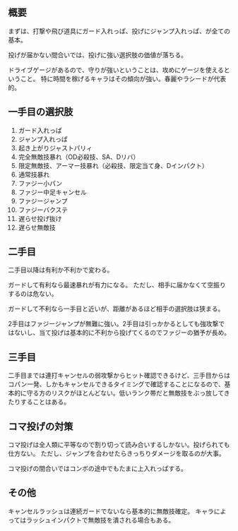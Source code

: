 ## 概要

まずは、打撃や飛び道具にガード入れっぱ、投げにジャンプ入れっぱ、が全ての基本。

投げが届かない間合いでは、投げに強い選択肢の価値が落ちる。

ドライブゲージがあるので、守りが強いということは、攻めにゲージを使えるということ。
特に時間を稼げるキャラはその傾向が強い。春麗やラシードが代表的。

## 一手目の選択肢

1. ガード入れっぱ
2. ジャンプ入れっぱ
3. 起き上がりジャストパリィ
4. 完全無敵技暴れ（OD必殺技、SA、Dリバ）
5. 限定無敵技、アーマー技暴れ（必殺技、限定当て身、Dインパクト）
6. 通常技暴れ
7. ファジー小パン
8. ファジー中足キャンセル
9. ファジージャンプ
10. ファジーバクステ
11. 遅らせ投げ抜け
12. 遅らせ無敵技

## 二手目

二手目以降は有利か不利かで変わる。

ガードして有利なら最速暴れが有力になる。
ただし、相手に届かなくて空振りするのは危ない。

ガードして不利なら一手目と近いが、距離があるほど相手の選択肢は狭まる。

2手目はファジージャンプが無難に強い。2手目は引っかかるとしても強攻撃ではないし、当て投げは基本的に不利から投げてくるのでファジーの猶予が長め。

## 三手目

二手目までは連打キャンセルの弱攻撃からヒット確認できるけど、三手目からはコパン一発、しかもキャンセルできるタイミングで確認することになるので、基本的に守る方のリスクがほとんどない。低いランク帯だと無敵技をぶっ放してきたりすることはある。

## コマ投げの対策

コマ投げは全人類に平等なので割り切って読み合いするしかない。投げられても仕方ない。
ただし、ジャンプを合わせたらきっちりダメージを取るのが大事。

コマ投げの間合いではコンボの途中でもたまに上入れっぱする。

## その他

キャンセルラッシュは連続ガードでないなら基本的に無敵技確定。
キャラによってはラッシュインパクトで無敵技を潰される場合もある。
